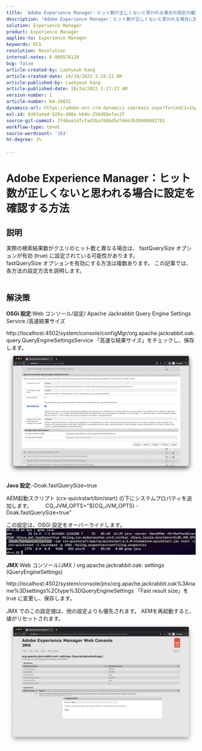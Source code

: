 ```yaml
---
title: 'Adobe Experience Manager：ヒット数が正しくないと思われる場合の設定の確認方法'
description: "Adobe Experience Manager：ヒット数が正しくないと思われる場合に設定を確認する方法"
solution: Experience Manager
product: Experience Manager
applies-to: Experience Manager
keywords: KCS
resolution: Resolution
internal-notes: E-000576120
bug: false
article-created-by: Laehyeok Kang
article-created-date: 10/19/2022 2:18:21 AM
article-published-by: Laehyeok Kang
article-published-date: 10/24/2022 1:17:23 AM
version-number: 1
article-number: KA-20831
dynamics-url: https://adobe-ent.crm.dynamics.com/main.aspx?forceUCI=1&pagetype=entityrecord&etn=knowledgearticle&id=9b90084b-544f-ed11-bba2-0022480867bd
exl-id: 6493a4ad-828a-408e-b64e-256d88efac2f
source-git-commit: 2f46aa1dfcfad3baf66bd5d7deb3b304088d2702
workflow-type: tm+mt
source-wordcount: '163'
ht-degree: 1%

---
```


# Adobe Experience Manager：ヒット数が正しくないと思われる場合に設定を確認する方法

## 説明

実際の検索結果数がクエリのヒット数と異なる場合は、 fastQuerySize オプションが有効 (true) に設定されている可能性があります。
<br>fastQuerySize オプションを有効にする方法は複数あります。 この記事では、各方法の設定方法を説明します。
<br> 

## 解決策


<b>OSGi 設定</b>:Web コンソール/設定/ Apache Jackrabbit Query Engine Settings Service /高速結果サイズ

http://localhost:4502/system/console/configMgr/org.apache.jackrabbit.oak.query.QueryEngineSettingsService 「高速な結果サイズ」をチェックし、保存します。
   ![](assets/cef3b476-b74f-ed11-bba2-0022480867bd.png)

<b>Java 設定</b>:-Doak.fastQuerySize=true

AEM起動スクリプト (crx-quickstart/bin/start) の下にシステムプロパティを追加します。
        CQ_JVM_OPTS=&quot;${CQ_JVM_OPTS} -Doak.fastQuerySize=true&quot;

この設定は、OSGi 設定をオーバーライドします。
    ![](assets/4afe8a85-b74f-ed11-bba2-0022480867bd.png)

<b>JMX</b>:Web コンソール/JMX / org.apache.jackrabbit.oak: settings (QueryEngineSettings)

http://localhost:4502/system/console/jmx/org.apache.jackrabbit.oak%3Aname%3Dsettings%2Ctype%3DQueryEngineSettings 「Fast result size」を true に変更し、保存します。

JMX でのこの設定値は、他の設定よりも優先されます。 AEMを再起動すると、値がリセットされます。
![](assets/8592cd98-b74f-ed11-bba2-0022480867bd.png)

